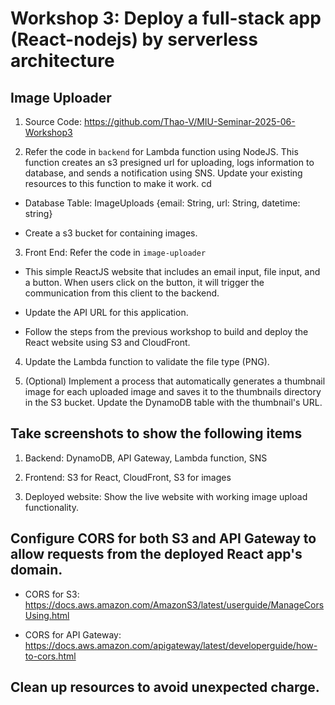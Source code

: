 # Workshop 3: Deploy a full-stack app (React-nodejs) by serverless architecture

## Image Uploader

1. Source Code: https://github.com/Thao-V/MIU-Seminar-2025-06-Workshop3

2. Refer the code in `backend` for Lambda function using NodeJS. This function creates an s3 presigned url for uploading, logs information to database, and sends a notification using SNS. Update your existing resources to this function to make it work.
cd 
* Database Table: ImageUploads {email: String, url: String, datetime: string}

* Create a s3 bucket for containing images.

3. Front End: Refer the code in `image-uploader`

* This simple ReactJS website that includes an email input, file input, and a button. When users click on the button, it will trigger the communication from this client to the backend.

* Update the API URL for this application.

* Follow the steps from the previous workshop to build and deploy the React website using S3 and CloudFront.

4. Update the Lambda function to validate the file type (PNG).

5. (Optional) Implement a process that automatically generates a thumbnail image for each uploaded image and saves it to the thumbnails directory in the S3 bucket. Update the DynamoDB table with the thumbnail's URL.

## Take screenshots to show the following items

1. Backend: DynamoDB, API Gateway, Lambda function, SNS

2. Frontend: S3 for React, CloudFront, S3 for images

3. Deployed website: Show the live website with working image upload functionality.

## Configure CORS for both S3 and API Gateway to allow requests from the deployed React app's domain.

* CORS for S3: https://docs.aws.amazon.com/AmazonS3/latest/userguide/ManageCorsUsing.html

* CORS for API Gateway: https://docs.aws.amazon.com/apigateway/latest/developerguide/how-to-cors.html

## Clean up resources to avoid unexpected charge.
